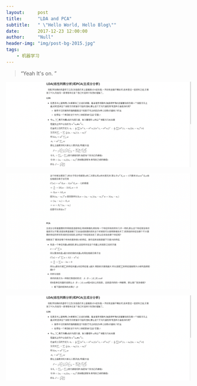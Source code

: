 ```yaml
---
layout:     post
title:      "LDA and PCA"
subtitle:   " \"Hello World, Hello Blog\""
date:       2017-12-23 12:00:00
author:     "Null"
header-img: "img/post-bg-2015.jpg"
tags:
    - 机器学习
---
```


> “Yeah It's on. ”

![pca1](/img/pca1.png)

![pca2](/img/pca2.png)

![pca3](/img/pca1.png)